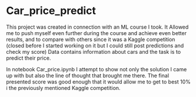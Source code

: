 # Car_price_predict

This project was created in connection with an ML course I took.
It Allowed me to push myself even further during the course and achieve even better results, and to compare with others since
it was a Kaggle competition (closed before I started working on it but I could still post predictions and check my score)
Data contains information about cars and the task is to predict their price. 

In notebook Car_price.ipynb I attempt to show not only the solution I came up with but also the line of thought that brought me there.
The final presented score was good enough that it would allow me to get to best 10% i the previously mentioned Kaggle competition.
